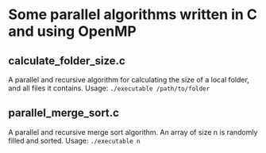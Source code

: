 # Some parallel algorithms written in C and using OpenMP

## calculate_folder_size.c
A parallel and recursive algorithm for calculating the size of a local folder, and all files it contains.
Usage: `./executable /path/to/folder`

## parallel_merge_sort.c
A parallel and recursive merge sort algorithm. An array of size n is randomly filled and sorted.
Usage: `./executable n`
